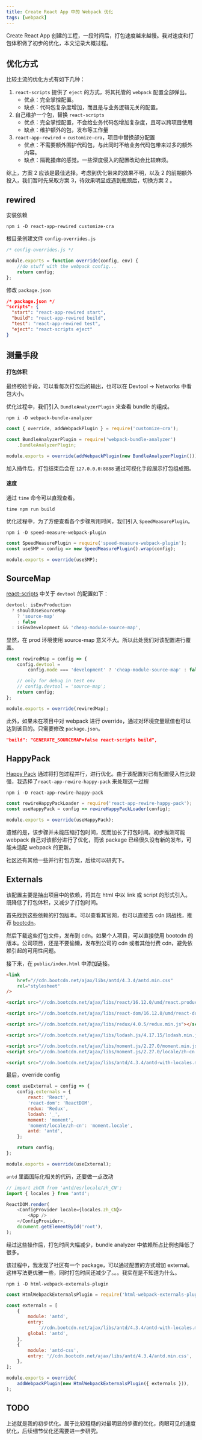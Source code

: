 ```yaml
---
title: Create React App 中的 Webpack 优化
tags: [webpack]
---
```


Create React App 创建的工程，一段时间后，打包速度越来越慢。我对速度和打包体积做了初步的优化，本文记录大概过程。

<!--truncate-->

## 优化方式

比较主流的优化方式有如下几种：

1. `react-scripts` 提供了 `eject` 的方式，将其托管的 `webpack` 配置全部弹出。
    - 优点：完全掌控配置。
    - 缺点：代码包复杂度增加，而且是与业务逻辑无关的配置。
2. 自己维护一个包，替换 `react-scripts`
    - 优点：完全掌控配置，不会给业务代码包增加复杂度，且可以跨项目使用
    - 缺点：维护额外的包，发布等工作量
3. `react-app-rewired` + `customize-cra`，项目中替换部分配置
    - 优点：不需要额外围护代码包，与此同时不给业务代码包带来过多的额外内容。
    - 缺点：隔靴搔痒的感觉。一些深度侵入的配置改动会比较麻烦。

综上，方案 2 应该是最佳选择。考虑到优化带来的效果不明，以及 2 的前期额外投入，我们暂时先采取方案 3，待效果明显或遇到瓶颈后，切换方案 2 。

## rewired

安装依赖

```shell
npm i -D react-app-rewired customize-cra
```

根目录创建文件 `config-overrides.js`

```javascript
/* config-overrides.js */

module.exports = function override(config, env) {
    //do stuff with the webpack config...
    return config;
};
```

修改 `package.json`

```json
/* package.json */
"scripts": {
  "start": "react-app-rewired start",
  "build": "react-app-rewired build",
  "test": "react-app-rewired test",
  "eject": "react-scripts eject"
}
```

## 测量手段

#### 打包体积

最终校验手段，可以看每次打包后的输出，也可以在 Devtool -> Networks 中看包大小。

优化过程中，我们引入 `BundleAnalyzerPlugin` 来查看 bundle 的组成。

```shell
npm i -D webpack-bundle-analyzer
```

```javascript
const { override, addWebpackPlugin } = require('customize-cra');

const BundleAnalyzerPlugin = require('webpack-bundle-analyzer')
    .BundleAnalyzerPlugin;

module.exports = override(addWebpackPlugin(new BundleAnalyzerPlugin()));
```

加入插件后，打包结束后会在 `127.0.0.0:8888` 通过可视化手段展示打包组成图。

#### 速度

通过 `time` 命令可以直观查看。

```shell
time npm run build
```

优化过程中，为了方便查看各个步骤所用时间，我们引入 `SpeedMeasurePlugin`。

```shell
npm i -D speed-measure-webpack-plugin
```

```javascript
const SpeedMeasurePlugin = require('speed-measure-webpack-plugin');
const useSMP = config => new SpeedMeasurePlugin().wrap(config);

module.exports = override(useSMP);
```

## SourceMap

[react-scripts](https://github.com/facebook/create-react-app/blob/master/packages/react-scripts/config/webpack.config.js) 中关于 `devtool` 的配置如下：

```javascript
devtool: isEnvProduction
  ? shouldUseSourceMap
    ? 'source-map'
    : false
  : isEnvDevelopment && 'cheap-module-source-map',
```

显然，在 prod 环境使用 source-map 意义不大。所以此处我们对该配置进行覆盖。

```javascript
const rewiredMap = config => {
    config.devtool =
        config.mode === 'development' ? 'cheap-module-source-map' : false;

    // only for debug in test env
    // config.devtool = 'source-map';
    return config;
};

module.exports = override(rewiredMap);
```

此外，如果未在项目中对 webpack 进行 override，通过对环境变量赋值也可以达到该目的。只需要修改 `package.json`。

```json
"build": "GENERATE_SOURCEMAP=false react-scripts build",
```

## HappyPack

[Happy Pack](https://github.com/amireh/happypack) 通过将打包过程并行，进行优化。由于该配置对已有配置侵入性比较强，我选择了`react-app-rewire-happy-pack` 来处理这一过程

```shell
npm i -D react-app-rewire-happy-pack
```

```javascript
const rewireHappyPackLoader = require('react-app-rewire-happy-pack');
const useHappyPack = config => rewireHappyPackLoader(config);

module.exports = override(useHappyPack);
```

遗憾的是，该步骤并未能压缩打包时间，反而加长了打包时间。初步推测可能 webpack 自己对该部分进行了优化，而该 package 已经很久没有新的发布，可能未适配 webpack 的更新。

社区还有其他一些并行打包方案，后续可以研究下。

## Externals

该配置主要是抽出项目中的依赖，将其在 html 中以 link 或 script 的形式引入。既降低了打包体积，又减少了打包时间。

首先找到这些依赖的打包版本。可以查看其官网，也可以直接去 cdn 网战找，推荐 [bootcdn](https://www.bootcdn.cn/)。

然后下载这些打包文件，发布到 cdn。如果个人项目，可以直接使用 bootcdn 的版本。公司项目，还是不要偷懒，发布到公司的 cdn 或者其他付费 cdn，避免依赖引起的可用性问题。

接下来，在 `public/index.html` 中添加链接。

```html
<link
    href="//cdn.bootcdn.net/ajax/libs/antd/4.3.4/antd.min.css"
    rel="stylesheet"
/>

<script src="//cdn.bootcdn.net/ajax/libs/react/16.12.0/umd/react.production.min.js"></script>

<script src="//cdn.bootcdn.net/ajax/libs/react-dom/16.12.0/umd/react-dom.production.min.js"></script>

<script src="//cdn.bootcdn.net/ajax/libs/redux/4.0.5/redux.min.js"></script>

<script src="//cdn.bootcdn.net/ajax/libs/lodash.js/4.17.15/lodash.min.js"></script>

<script src="//cdn.bootcdn.net/ajax/libs/moment.js/2.27.0/moment.min.js"></script>
<script src="//cdn.bootcdn.net/ajax/libs/moment.js/2.27.0/locale/zh-cn.min.js"></script>

<script src="//cdn.bootcdn.net/ajax/libs/antd/4.3.4/antd-with-locales.min.js"></script>
```

最后，override config

```javascript
const useExternal = config => {
    config.externals = {
        react: 'React',
        'react-dom': 'ReactDOM',
        redux: 'Redux',
        lodash: '_',
        moment: 'moment',
        'moment/locale/zh-cn': 'moment.locale',
        antd: 'antd',
    };

    return config;
};

module.exports = override(useExternal);
```

`antd` 里面国际化相关的代码，还要做一点改动

```javascript
// import zhCN from 'antd/es/locale/zh_CN';
import { locales } from 'antd';

ReactDOM.render(
    <ConfigProvider locale={locales.zh_CN}>
        <App />
    </ConfigProvider>,
    document.getElementById('root'),
);
```

经过这些操作后，打包时间大幅减少，bundle analyzer 中依赖所占比例也降低了很多。

该过程中，我发现了社区有一个 package，可以通过配置的方式增加 external。这样写法更优雅一些，同时打包时间还减少了。。。我实在是不知道为什么。

```shell
npm i -D html-webpack-externals-plugin
```

```javascript
const HtmlWebpackExternalsPlugin = require('html-webpack-externals-plugin');

const externals = [
    {
        module: 'antd',
        entry:
            '//cdn.bootcdn.net/ajax/libs/antd/4.3.4/antd-with-locales.min.js',
        global: 'antd',
    },
    {
        module: 'antd-css',
        entry: '//cdn.bootcdn.net/ajax/libs/antd/4.3.4/antd.min.css',
    },
];

module.exports = override(
    addWebpackPlugin(new HtmlWebpackExternalsPlugin({ externals })),
);
```

## TODO

上述就是我的初步优化。属于比较粗糙的对最明显的步骤的优化，肉眼可见的速度优化，后续细节优化还需要进一步研究。

